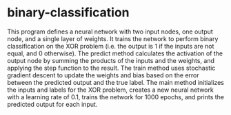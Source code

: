 # binary-classification

This program defines a neural network with two input nodes, one output node, and a single layer of weights. 
It trains the network to perform binary classification on the XOR problem (i.e. the output is 1 if the inputs are not equal, and 0 otherwise).
The predict method calculates the activation of the output node by summing the products of the inputs and the weights, 
and applying the step function to the result. The train method uses stochastic gradient descent to update the weights and 
bias based on the error between the predicted output and the true label.
The main method initializes the inputs and labels for the XOR problem, 
creates a new neural network with a learning rate of 0.1, trains the network for 1000 epochs, and prints the predicted output for each input.
